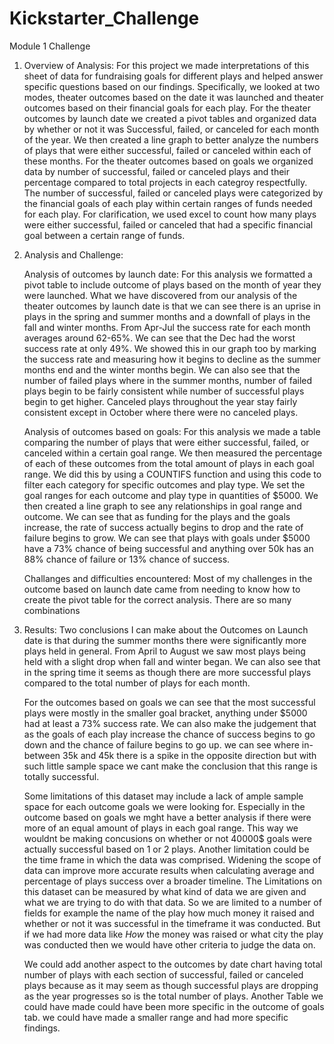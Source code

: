 # Kickstarter_Challenge
Module 1 Challenge

  1) Overview of Analysis:
    For this project we made interpretations of this sheet of data for fundraising goals for different plays and helped answer specific questions based on our findings. Specifically, we looked at two modes, theater outcomes based on the date it was launched and theater outcomes based on their financial goals for each play. For the theater outcomes by launch date we created a pivot tables and organized data by whether or not it was Successful, failed, or canceled for each month of the year. We then created a line graph to better analyze the numbers of plays that were either successful, failed or canceled within each of these months. For the theater outcomes based on goals we organized data by number of successful, failed or canceled plays and their percentage compared to total projects in each categroy respectfully. The number of successful, failed or canceled plays were categorized by the financial goals of each play within certain ranges of funds needed for each play. For clarification, we used excel to count how many plays were either successful, failed or canceled that had a specific financial goal between a certain range of funds. 
  2) Analysis and Challenge:
  
     Analysis of outcomes by launch date:
     For this analysis we formatted a pivot table to include outcome of plays based on the month of year they were launched.  What we have discovered from our analysis of the theater outcomes by launch date is that we can see there is an uprise in plays 
     in the spring and summer months and a downfall of plays in the fall and winter months. From Apr-Jul the success rate for each month 
     averages around 62-65%. We can see that the Dec had the worst success rate at only 49%. We showed this in our graph too by marking   the success rate and measuring how it begins to decline as the summer months end and the winter months begin. We can also see that the number of failed plays where in the summer months, number of failed plays begin to be fairly consistent while number of successful plays begin to get higher. Canceled plays throughout the year stay fairly consistent except in October where there were no canceled plays. 
     
     Analysis of outcomes based on goals:
      For this analysis we made a table comparing the number of plays that were either successful, failed, or canceled within a certain goal range. We then measured the percentage of each of these outcomes from the total amount of plays in each goal range. We did this by using a COUNTIFS function and using this code to filter each category for specific outcomes and play type. We set the goal ranges for each outcome and play type in quantities of $5000. We then created a line graph to see any relationships in goal range and outcome. We can see that as funding for the plays and the goals increase, the rate of success actually begins to drop and the rate of failure begins to grow. We can see that plays with goals under $5000 have a 73% chance of being successful and anything over 50k has an 88% chance of failure or 13% chance of success. 
     
     Challanges and difficulties encountered:
     Most of my challenges in the outcome based on launch date came from needing to know how to create the pivot table for the correct analysis. There are so many combinations 
    
  3) Results:
      Two conclusions I can make about the Outcomes on Launch date is that during the summer months there were significantly more plays held in general. From April to August we saw most plays being held with a slight drop when fall and winter began. We can also see that in the spring time it seems as though there are more successful plays compared to the total number of plays for each month. 
      
     For the outcomes based on goals we can see that the most successful plays were mostly in the smaller goal bracket, anything under $5000 had at least a 73% success rate. We can also make the judgement that as the goals of each play increase the chance of success begins to go down and the chance of failure begins to go up. we can see where in-between 35k and 45k there is a spike in the opposite direction but with such little sample space we cant make the conclusion that this range is totally successful. 
     
     Some limitations of this dataset may include a lack of ample sample space for each outcome goals we were looking for. Especially in the outcome based on goals we mght have a better analysis if there were more of an equal amount of plays in each goal range. This way we wouldnt be making concusions on whether or not 40000$ goals were actually successful based on 1 or 2 plays. Another limitation could be the time frame in which the data was comprised. Widening the scope of data can improve more accurate results when calculating average and percentage of plays success over a broader timeline. The Limitations on this dataset can be measured by what kind of data we are given and what we are trying to do with that data. So we are limited to a number of fields for example the name of the play how much money it raised and whether or not it was successful in the timeframe it was conducted. But if we had more data like _How_ the money was raised or what city the play was conducted then we would have other criteria to judge the data on.  
     
      We could add another aspect to the outcomes by date chart having total number of plays with each section of successful, failed or canceled plays because as it may seem as though successful plays are dropping as the year progresses so is the total number of plays. Another Table we could have made could have been more specific in the outcome of goals tab. we could have made a smaller range and had more specific findings.
